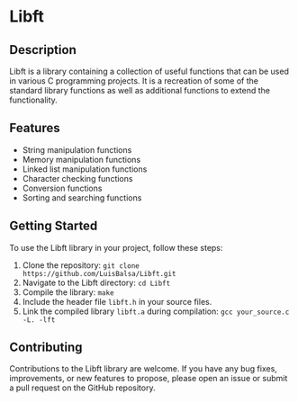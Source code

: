 # Libft

## Description
Libft is a library containing a collection of useful functions that can be used in various C programming projects. It is a recreation of some of the standard library functions as well as additional functions to extend the functionality.

## Features
- String manipulation functions
- Memory manipulation functions
- Linked list manipulation functions
- Character checking functions
- Conversion functions
- Sorting and searching functions

## Getting Started
To use the Libft library in your project, follow these steps:
1. Clone the repository: `git clone https://github.com/LuisBalsa/Libft.git`
2. Navigate to the Libft directory: `cd Libft`
3. Compile the library: `make`
4. Include the header file `libft.h` in your source files.
5. Link the compiled library `libft.a` during compilation: `gcc your_source.c -L. -lft`

## Contributing
Contributions to the Libft library are welcome. If you have any bug fixes, improvements, or new features to propose, please open an issue or submit a pull request on the GitHub repository.
